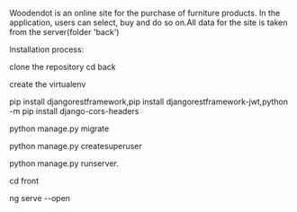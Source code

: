 Woodendot is an online site for the purchase of furniture products. In the application, users can select, buy and do so on.All data for the site is taken from the server(folder 'back')

Installation process:

clone the repository
cd back

create the virtualenv

pip install djangorestframework,pip install djangorestframework-jwt,python -m pip install django-cors-headers

python manage.py migrate

python manage.py createsuperuser

python manage.py runserver.

cd front

ng serve --open
